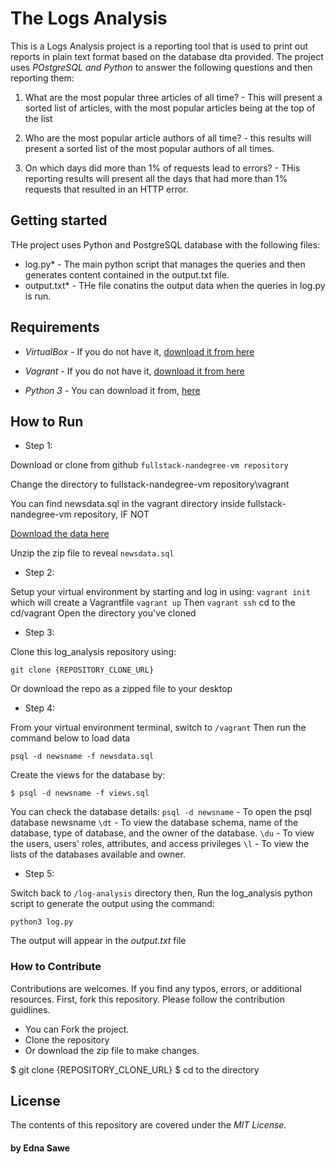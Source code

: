 # The Logs Analysis


This is a Logs Analysis project is a reporting tool that
is used to print out reports in plain text format based
on the database dta provided.
The project uses *POstgreSQL and Python* to answer the following questions and then reporting them:

1. What are the most popular three articles of all time? - 
This will present a sorted list of articles, with the most popular articles being at the top of the list

2. Who are the most popular article authors of all time? - 
this results will present a sorted list of the most popular authors of all times.

3. On which days did more than 1% of requests lead to errors? - THis reporting results will present all the days that had more than 1% requests that resulted in an HTTP error.

## Getting started

THe project uses Python and PostgreSQL database with the following files:

* log.py* - The main python script that manages the queries and then generates content contained in the output.txt file.
* output.txt* - THe file conatins the output data when the queries in log.py is run.

## Requirements

* *VirtualBox* - If you do not have it, [download it from here](https://www.virtualbox.org/wiki/Download_Old_Builds_5_1)

* *Vagrant* - If you do not have it, [download it from here](https://www.vagrantup.com/downloads.html)

* *Python 3* - You can download it from, [here](https://www.python.org/download/releases/3.0/)

## How to Run

* Step 1:

Download or clone from github `fullstack-nandegree-vm repository`

Change the directory to fullstack-nandegree-vm repository\vagrant

You can find newsdata.sql in the vagrant directory inside fullstack-nandegree-vm repository, IF NOT

[Download the data here](https://d17h27t6h515a5.cloudfront.net/topher/2016/August/57b5f748_newsdata/newsdata.zip)

Unzip the zip file to reveal `newsdata.sql`


* Step 2: 

Setup your virtual environment by starting and log in using:
`vagrant init` which will create a Vagrantfile
`vagrant up` 
Then `vagrant ssh`
cd to the cd/vagrant
Open the directory you've cloned 


* Step 3:

Clone this log_analysis repository using:
```
git clone {REPOSITORY_CLONE_URL}
```

Or download the repo as a zipped file to your desktop


* Step 4:

From your virtual environment terminal, switch to `/vagrant`
Then run the command below to load data
```
psql -d newsname -f newsdata.sql
```

Create the views for the database by:
```
$ psql -d newsname -f views.sql
```

You can check the database details:
``` psql -d newsname ``` - To open the psql database newsname
```\dt``` - To view the database schema, name of the database,
            type of database, and the owner of the database. 
```\du``` - To view the users, users' roles, attributes, and
            access privileges
```\l```  - To view the lists of the databases available and owner.

* Step 5:

Switch back to `/log-analysis` directory then,
Run the log_analysis python script to generate
the output using the command:

```
python3 log.py
``` 
The output will appear in the _output.txt_ file


### How to Contribute

Contributions are welcomes. If you find any typos, errors, or additional resources. First, fork this repository. Please follow the contribution guidlines.

* You can Fork the project.
* Clone the repository 
* Or download the zip file to make changes.

$ git clone {REPOSITORY_CLONE_URL}
$ cd to the directory


## License

The contents of this repository are covered under the *MIT License.*

#### by Edna Sawe